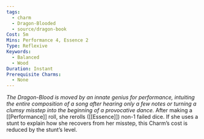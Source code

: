 ```yaml
---
tags:
  - charm
  - Dragon-Blooded
  - source/dragon-book
Cost: 5m
Mins: Performance 4, Essence 2
Type: Reflexive
Keywords:
  - Balanced
  - Wood
Duration: Instant
Prerequisite Charms:
  - None
---
```

*The Dragon-Blood is moved by an innate genius for performance, intuiting the entire composition of a song after hearing only a few notes or turning a clumsy misstep into the beginning of a provocative dance.*
After making a [[Performance]] roll, she rerolls ([[Essence]]) non-1 failed dice. If she uses a stunt to explain how she recovers from her misstep, this Charm’s cost is reduced by the stunt’s level.